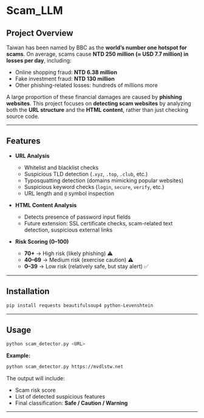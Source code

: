 # Scam\_LLM

## Project Overview

Taiwan has been named by BBC as the **world’s number one hotspot for scams**. On average, scams cause **NTD 250 million (≈ USD 7.7 million) in losses per day**, including:

* Online shopping fraud: **NTD 6.38 million**
* Fake investment fraud: **NTD 130 million**
* Other phishing-related losses: hundreds of millions more

A large proportion of these financial damages are caused by **phishing websites**.
This project focuses on **detecting scam websites** by analyzing both the **URL structure** and the **HTML content**, rather than just checking source code.

---

## Features

* **URL Analysis**

  * Whitelist and blacklist checks
  * Suspicious TLD detection (`.xyz`, `.top`, `.club`, etc.)
  * Typosquatting detection (domains mimicking popular websites)
  * Suspicious keyword checks (`login`, `secure`, `verify`, etc.)
  * URL length and `@` symbol inspection

* **HTML Content Analysis**

  * Detects presence of password input fields
  * Future extension: SSL certificate checks, scam-related text detection, suspicious external links

* **Risk Scoring (0–100)**

  * **70+** → High risk (likely phishing) ⚠️
  * **40–69** → Medium risk (exercise caution) ⚠️
  * **0–39** → Low risk (relatively safe, but stay alert) ✅

---

## Installation

```bash
pip install requests beautifulsoup4 python-Levenshtein
```

---

## Usage

```bash
python scam_detector.py <URL>
```

**Example:**

```bash
python scam_detector.py https://mvdlstw.net
```

The output will include:

* Scam risk score
* List of detected suspicious features
* Final classification: **Safe / Caution / Warning**

---


